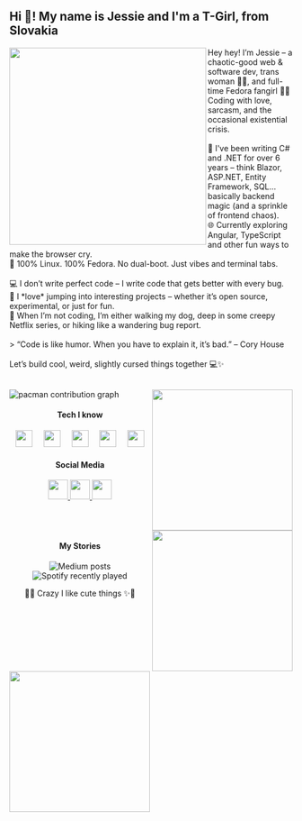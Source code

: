 <h2 align="left">Hi 👋! My name is Jessie and I'm a T-Girl, from Slovakia</h2>

<img align="left" height="350" src="https://media4.giphy.com/media/v1.Y2lkPTc5MGI3NjExanptNTRuNmY1c3doa2hkNjBvNnFvZ3ZtNG1paDUxazUzYmpiY2QzMiZlcD12MV9pbnRlcm5hbF9naWZfYnlfaWQmY3Q9Zw/CJQAE0H4egAkX3CqQD/giphy.gif" />

<p align="left">
  Hey hey! I’m Jessie – a chaotic-good web & software dev, trans woman 🏳️‍⚧️, and full-time Fedora fangirl 🐧💙<br>
  Coding with love, sarcasm, and the occasional existential crisis.<br><br>
  🧠 I've been writing C# and .NET for over 6 years – think Blazor, ASP.NET, Entity Framework, SQL... basically backend magic (and a sprinkle of frontend chaos).<br>
  🌐 Currently exploring Angular, TypeScript and other fun ways to make the browser cry.<br>
  🐧 100% Linux. 100% Fedora. No dual-boot. Just vibes and terminal tabs.<br><br>
  💻 I don’t write perfect code – I write code that gets better with every bug.<br>
  🤝 I *love* jumping into interesting projects – whether it’s open source, experimental, or just for fun.<br>
  🐾 When I’m not coding, I’m either walking my dog, deep in some creepy Netflix series, or hiking like a wandering bug report.<br><br>
  > “Code is like humor. When you have to explain it, it’s bad.” – Cory House<br><br>
  Let’s build cool, weird, slightly cursed things together 💻✨
</p>

<br clear="left"/>

<picture>
  <source media="(prefers-color-scheme: dark)" srcset="https://raw.githubusercontent.com/icyime/icyime/output/pacman-contribution-graph-dark.svg">
  <source media="(prefers-color-scheme: light)" srcset="https://raw.githubusercontent.com/icyime/icyime/output/pacman-contribution-graph.svg">
  <img alt="pacman contribution graph" src="https://raw.githubusercontent.com/icyime/icyime/output/pacman-contribution-graph.svg">
</picture>

<img align="right" height="250" src="https://media2.giphy.com/media/v1.Y2lkPTc5MGI3NjExbTJxcGtxY2JyOGh3dzJiMm5vejRwYjZ0YnZ0cTBtbDZyODRweTR4MyZlcD12MV9pbnRlcm5hbF9naWZfYnlfaWQmY3Q9Zw/iMH73wcGfTfLDAGmob/giphy.gif" />

<h4 align="center">Tech I know</h4>

<div align="center">
  <!-- List of tech logos -->
  <img src="https://cdn.jsdelivr.net/gh/devicons/devicon/icons/typescript/typescript-original.svg" height="30" />
  <img width="12" />
  <img src="https://cdn.jsdelivr.net/gh/devicons/devicon/icons/html5/html5-original.svg" height="30" />
  <img width="12" />
  <img src="https://cdn.jsdelivr.net/gh/devicons/devicon/icons/css3/css3-original.svg" height="30" />
  <img width="12" />
  <img src="https://cdn.jsdelivr.net/gh/devicons/devicon/icons/python/python-original.svg" height="30" />
  <img width="12" />
  <img src="https://cdn.jsdelivr.net/gh/devicons/devicon/icons/csharp/csharp-original.svg" height="30" />
  <!-- ... (Add rest of the logos the same way) -->
</div>

<h4 align="center">Social Media</h4>

<div align="center">
  <a href="https://www.instagram.com/to_je_icy/" target="_blank">
    <img src="https://img.shields.io/static/v1?message=Instagram&logo=instagram&label=&color=E4405F&logoColor=white&labelColor=&style=for-the-badge" height="35" />
  </a>
  <a href="https://medium.com/@jessietheice" target="_blank">
    <img src="https://img.shields.io/static/v1?message=Medium&logo=medium&label=&color=12100E&logoColor=white&labelColor=&style=for-the-badge" height="35" />
  </a>
  <a href="https://x.com/JessieTheIce" target="_blank">
    <img src="https://img.shields.io/static/v1?message=Twitter&logo=twitter&label=&color=1DA1F2&logoColor=white&labelColor=&style=for-the-badge" height="35" />
  </a>
</div>

<br clear="both" />

<img align="right" height="250" src="https://media4.giphy.com/media/v1.Y2lkPTc5MGI3NjExazNpZGszMWwwOXR5NmtpbzVwZGJsOTR2dGJtcnlqa3l2bW1nMXE2MyZlcD12MV9pbnRlcm5hbF9naWZfYnlfaWQmY3Q9Zw/26gYFsgwLZogksCPK/giphy.gif" />

<img align="left" height="250" src="https://media3.giphy.com/media/v1.Y2lkPTc5MGI3NjExa2syZ2s0Y2pqN2F3em95cG5uMXNnMDBndzJhcHpvN2JkM2tkdDk1aSZlcD12MV9pbnRlcm5hbF9naWZfYnlfaWQmY3Q9Zw/69ncKtW98s4QScToxk/giphy.gif" />

<h4 align="center">My Stories</h4>

<div align="center">
  <img src="https://github-read-medium-git-main.pahlevikun.vercel.app/latest?limit=4&username=jessietheice&theme=merko" alt="Medium posts" />
</div>

<div align="center">
  <img src="https://spotify-recently-played-readme.vercel.app/api?count=5" alt="Spotify recently played" />
</div>

<p align="center">🎀✨ Crazy I like cute things ✨🎀</p>
